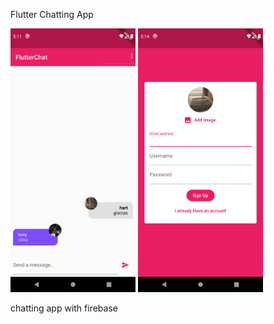 Flutter Chatting App

<img src="https://github.com/tonyhart7/flutter_chat_app/blob/main/chat1.png" alt="drawing" width="200"/>
<img src="https://github.com/tonyhart7/flutter_chat_app/blob/main/chat2.png" alt="drawing" width="200"/>


chatting app with firebase 
